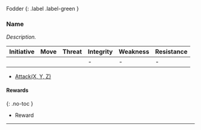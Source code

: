 Fodder
{: .label .label-green }
### Name
*Description.*

| Initiative | Move | Threat | Integrity | Weakness | Resistance |
| ---------- | ---- | ------ | --------- | -------- | ---------- |
|            |      |        | -         | -        | -          | 

* [Attack(X, Y, Z)](../Game/Character-Actions#Attack(X,%20TYPE,%20DAMAGE))

#### Rewards
{: .no-toc }
* Reward
---
